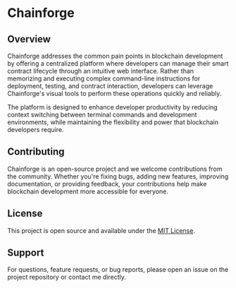 # Chainforge

## Overview

Chainforge addresses the common pain points in blockchain development by offering a centralized platform where developers can manage their smart contract lifecycle through an intuitive web interface. Rather than memorizing and executing complex command-line instructions for deployment, testing, and contract interaction, developers can leverage Chainforge's visual tools to perform these operations quickly and reliably.

The platform is designed to enhance developer productivity by reducing context switching between terminal commands and development environments, while maintaining the flexibility and power that blockchain developers require.

## Contributing

Chainforge is an open-source project and we welcome contributions from the community. Whether you're fixing bugs, adding new features, improving documentation, or providing feedback, your contributions help make blockchain development more accessible for everyone.

## License

This project is open source and available under the [MIT License](LICENSE).

## Support

For questions, feature requests, or bug reports, please open an issue on the project repository or contact me directly.
